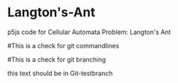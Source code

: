 # Langton's-Ant
p5js code for Cellular Automata Problem: Langton's Ant

#This is a check for git commandlines 

#This is a check for git branching

this text should be in Git-testbranch

